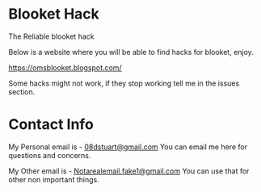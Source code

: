 # Blooket Hack
The Reliable blooket hack

Below is a website where you will be able to find hacks for blooket, enjoy.

https://omsblooket.blogspot.com/

Some hacks might not work, if they stop working tell me in the issues section. 

# Contact Info

My Personal email is - 08dstuart@gmail.com
You can email me here for questions and concerns.

My Other email is - Notarealemail.fake1@gmail.com
You can use that for other non important things.
